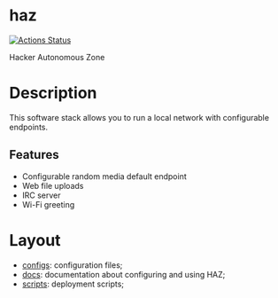 # haz

[![Actions Status](https://github.com/frozenfoxx/haz/workflows/build/badge.svg)](https://github.com/frozenfoxx/haz/actions)

Hacker Autonomous Zone

# Description

This software stack allows you to run a local network with configurable endpoints.

## Features

* Configurable random media default endpoint
* Web file uploads
* IRC server
* Wi-Fi greeting

# Layout

* [configs](./configs): configuration files;
* [docs](./docs): documentation about configuring and using HAZ;
* [scripts](./scripts): deployment scripts;
